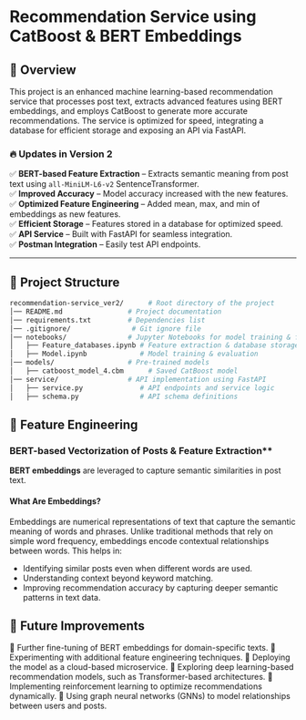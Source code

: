 # Recommendation Service using CatBoost & BERT Embeddings

## 📌 Overview
This project is an enhanced machine learning-based recommendation service that processes post text, extracts advanced features using BERT embeddings, and employs CatBoost to generate more accurate recommendations. The service is optimized for speed, integrating a database for efficient storage and exposing an API via FastAPI.

### 🔥 Updates in Version 2
✅ **BERT-based Feature Extraction** – Extracts semantic meaning from post text using `all-MiniLM-L6-v2` SentenceTransformer.  
✅ **Improved Accuracy** – Model accuracy increased with the new features.  
✅ **Optimized Feature Engineering** – Added mean, max, and min of embeddings as new features.  
✅ **Efficient Storage** – Features stored in a database for optimized speed.  
✅ **API Service** – Built with FastAPI for seamless integration.  
✅ **Postman Integration** – Easily test API endpoints.  

---

## 📂 Project Structure
```bash
recommendation-service_ver2/      # Root directory of the project
│── README.md                # Project documentation
│── requirements.txt         # Dependencies list
│── .gitignore/               # Git ignore file
│── notebooks/               # Jupyter Notebooks for model training & feature engineering
│   ├── Feature_databases.ipynb # Feature extraction & database storage
│   ├── Model.ipynb             # Model training & evaluation
│── models/                  # Pre-trained models
│   ├── catboost_model_4.cbm      # Saved CatBoost model
│── service/                 # API implementation using FastAPI
│   ├── service.py              # API endpoints and service logic
│   ├── schema.py               # API schema definitions
```

## 🚀 Feature Engineering
### BERT-based Vectorization of Posts & Feature Extraction**
**BERT embeddings** are leveraged to capture semantic similarities in post text.

#### **What Are Embeddings?**
Embeddings are numerical representations of text that capture the semantic meaning of words and phrases. Unlike traditional methods that rely on simple word frequency, embeddings encode contextual relationships between words. This helps in:
- Identifying similar posts even when different words are used.
- Understanding context beyond keyword matching.
- Improving recommendation accuracy by capturing deeper semantic patterns in text data.

## 📌 Future Improvements

🔹 Further fine-tuning of BERT embeddings for domain-specific texts.
🔹 Experimenting with additional feature engineering techniques.
🔹 Deploying the model as a cloud-based microservice.
🔹 Exploring deep learning-based recommendation models, such as Transformer-based architectures.
🔹 Implementing reinforcement learning to optimize recommendations dynamically.
🔹 Using graph neural networks (GNNs) to model relationships between users and posts.
